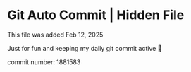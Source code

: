 # Git Auto Commit | Hidden File

This file was added Feb 12, 2025

Just for fun and keeping my daily git commit active 🤪

commit number: 1881583
